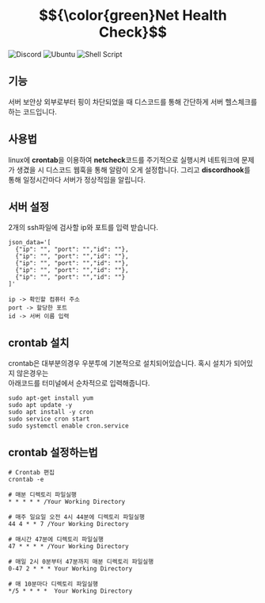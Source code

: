 # $${\color{green}Net Health Check}$$
![Discord](https://img.shields.io/badge/Discord-%235865F2.svg?style=for-the-badge&logo=discord&logoColor=white)
![Ubuntu](https://img.shields.io/badge/Ubuntu-E95420?style=for-the-badge&logo=ubuntu&logoColor=white)
![Shell Script](https://img.shields.io/badge/shell_script-%23121011.svg?style=for-the-badge&logo=gnu-bash&logoColor=white)
## 기능
서버 보안상 외부로부터 핑이 차단되었을 때 디스코드를 통해 간단하게 서버 헬스체크를 하는 코드입니다.

## 사용법
linux에 **crontab**을 이용하여 **netcheck**코드를 주기적으로 실행시켜 네트워크에 문제가 생겼을 시 디스코드 웹훅을 통해 알람이 오게 설정합니다.
그리고 **discordhook**를 통해 일정시간마다 서버가 정상적임을 알립니다.

## 서버 설정
2개의 ssh파일에 검사할 ip와 포트를 입력 받습니다.
```
json_data='[
  {"ip": "", "port": "","id": ""},
  {"ip": "", "port": "","id": ""},
  {"ip": "", "port": "","id": ""},
  {"ip": "", "port": "","id": ""},
  {"ip": "", "port": "","id": ""}
]'

ip -> 확인할 컴퓨터 주소
port -> 할당한 포트
id -> 서버 이름 입력
```

## crontab 설치
crontab은 대부분의경우 우분투에 기본적으로 설치되어있습니다. 혹시 설치가 되어있지 않은경우는
<br>
아래코드를 터미널에서 순차적으로 입력해줍니다.
```
sudo apt-get install yum
sudo apt update -y
sudo apt install -y cron
sudo service cron start
sudo systemctl enable cron.service
```

## crontab 설정하는법
```
# Crontab 편집
crontab -e
```

```
# 매분 디렉토리 파일실행
* * * * * /Your Working Directory

# 매주 일요일 오전 4시 44분에 디렉토리 파일실행
44 4 * * 7 /Your Working Directory

# 매시간 47분에 디렉토리 파일실행
47 * * * * /Your Working Directory

# 매일 2시 0분부터 47분까지 매분 디렉토리 파일실행
0-47 2 * * * Your Working Directory

# 매 10분마다 디렉토리 파일실행
*/5 * * * *  Your Working Directory
```
